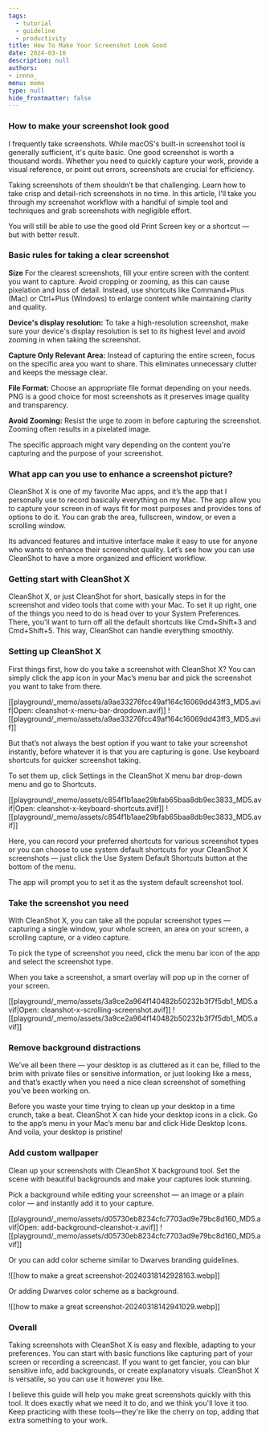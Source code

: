 ```yaml
---
tags: 
  - tutorial
  - guideline
  - productivity
title: How To Make Your Screenshot Look Good
date: 2024-03-16
description: null
authors: 
- innno_
menu: memo
type: null
hide_frontmatter: false
---
```

### How to make your screenshot look good
I frequently take screenshots. While macOS's built-in screenshot tool is generally sufficient, it's quite basic. One good screenshot is worth a thousand words. Whether you need to quickly capture your work, provide a visual reference, or point out errors, screenshots are crucial for efficiency.

Taking screenshots of them shouldn’t be that challenging. Learn how to take crisp and detail-rich screenshots in no time. In this article, I’ll take you through my screenshot workflow with a handful of simple tool and techniques and grab screenshots with negligible effort.

You will still be able to use the good old Print Screen key or a shortcut — but with better result.

### Basic rules for taking a clear screenshot
**Size**
For the clearest screenshots, fill your entire screen with the content you want to capture. Avoid cropping or zooming, as this can cause pixelation and loss of detail. Instead, use shortcuts like Command+Plus (Mac) or Ctrl+Plus (Windows) to enlarge content while maintaining clarity and quality.

**Device's display resolution:** To take a high-resolution screenshot, make sure your device's display resolution is set to its highest level and avoid zooming in when taking the screenshot.

**Capture Only Relevant Area:** Instead of capturing the entire screen, focus on the specific area you want to share. This eliminates unnecessary clutter and keeps the message clear.

**File Format:** Choose an appropriate file format depending on your needs. PNG is a good choice for most screenshots as it preserves image quality and transparency. 

**Avoid Zooming:** Resist the urge to zoom in before capturing the screenshot. Zooming often results in a pixelated image.

The specific approach might vary depending on the content you're capturing and the purpose of your screenshot.

### What app can you use to enhance a screenshot picture?
CleanShot X is one of my favorite Mac apps, and it’s the app that I personally use to record basically everything on my Mac. The app allow you to capture your screen in of ways fit for most purposes and provides tons of options to do it. You can grab the area, fullscreen, window, or even a scrolling window. 

Its advanced features and intuitive interface make it easy to use for anyone who wants to enhance their screenshot quality. Let’s see how you can use CleanShot to have a more organized and efficient workflow.

### Getting start with CleanShot X
CleanShot X, or just CleanShot for short, basically steps in for the screenshot and video tools that come with your Mac. To set it up right, one of the things you need to do is head over to your System Preferences. There, you'll want to turn off all the default shortcuts like Cmd+Shift+3 and Cmd+Shift+5. This way, CleanShot can handle everything smoothly.

### Setting up CleanShot X
First things first, how do you take a screenshot with CleanShot X? You can simply click the app icon in your Mac’s menu bar and pick the screenshot you want to take from there.

[[playground/_memo/assets/a9ae33276fcc49af164c16069dd43ff3_MD5.avif|Open: cleanshot-x-menu-bar-dropdown.avif]]
![[playground/_memo/assets/a9ae33276fcc49af164c16069dd43ff3_MD5.avif]]


But that’s not always the best option if you want to take your screenshot instantly, before whatever it is that you are capturing is gone. Use keyboard shortcuts for quicker screenshot taking.

To set them up, click Settings in the CleanShot X menu bar drop-down menu and go to Shortcuts.

[[playground/_memo/assets/c854f1b1aae29bfab65baa8db9ec3833_MD5.avif|Open: cleanshot-x-keyboard-shortcuts.avif]]
![[playground/_memo/assets/c854f1b1aae29bfab65baa8db9ec3833_MD5.avif]]

Here, you can record your preferred shortcuts for various screenshot types or you can choose to use system default shortcuts for your CleanShot X screenshots — just click the Use System Default Shortcuts button at the bottom of the menu.

The app will prompt you to set it as the system default screenshot tool.

### Take the screenshot you need
With CleanShot X, you can take all the popular screenshot types — capturing a single window, your whole screen, an area on your screen, a scrolling capture, or a video capture.

To pick the type of screenshot you need, click the menu bar icon of the app and select the screenshot type.

When you take a screenshot, a smart overlay will pop up in the corner of your screen. 

[[playground/_memo/assets/3a9ce2a964f140482b50232b3f7f5db1_MD5.avif|Open: cleanshot-x-scrolling-screenshot.avif]]
![[playground/_memo/assets/3a9ce2a964f140482b50232b3f7f5db1_MD5.avif]]

### Remove background distractions
We’ve all been there — your desktop is as cluttered as it can be, filled to the brim with private files or sensitive information, or just looking like a mess, and that’s exactly when you need a nice clean screenshot of something you’ve been working on.

Before you waste your time trying to clean up your desktop in a time crunch, take a beat. CleanShot X can hide your desktop icons in a click. Go to the app’s menu in your Mac’s menu bar and click Hide Desktop Icons. And voila, your desktop is pristine!

### Add custom wallpaper
Clean up your screenshots with CleanShot X background tool. Set the scene with beautiful backgrounds and make your captures look stunning.

Pick a background while editing your screenshot — an image or a plain color — and instantly add it to your capture. 

[[playground/_memo/assets/d05730eb8234cfc7703ad9e79bc8d160_MD5.avif|Open: add-background-cleanshot-x.avif]]
![[playground/_memo/assets/d05730eb8234cfc7703ad9e79bc8d160_MD5.avif]]


Or you can add color scheme similar to Dwarves branding guidelines. 


![[how to make a great screenshot-20240318142928163.webp]]

Or adding Dwarves color scheme as a background.

![[how to make a great screenshot-20240318142941029.webp]]

### Overall
Taking screenshots with CleanShot X is easy and flexible, adapting to your preferences. You can start with basic functions like capturing part of your screen or recording a screencast. If you want to get fancier, you can blur sensitive info, add backgrounds, or create explanatory visuals. CleanShot X is versatile, so you can use it however you like.

I believe this guide will help you make great screenshots quickly with this tool. It does exactly what we need it to do, and we think you'll love it too. Keep practicing with these tools—they're like the cherry on top, adding that extra something to your work.







